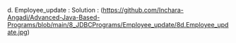 d. Employee_update : 
   Solution : (https://github.com/Inchara-Angadi/Advanced-Java-Based-Programs/blob/main/8_JDBCPrograms/Employee_update/8d.Employee_update.jpg)
